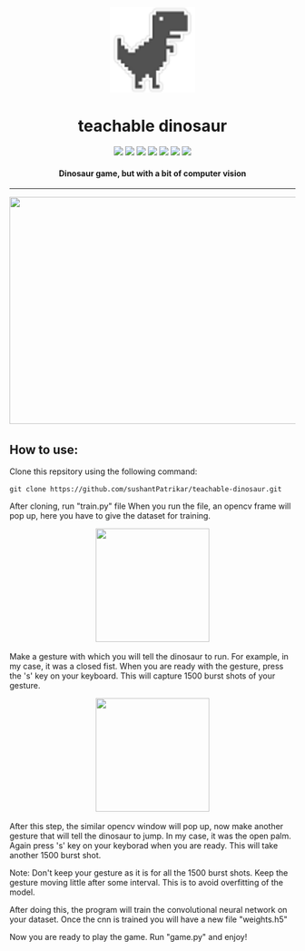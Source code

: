 <p align="center">
  <a href="" rel="noopener">
 <img height=150px src="./img/dino.png" alt="dino-logo"></a>
</p>
<h1 align="center">teachable dinosaur</h1>


<div align="center">
<img src="https://img.shields.io/github/license/sushantPatrikar/teachable-dinosaur">	
<img src="https://www.codefactor.io/repository/github/sushantpatrikar/teachable-dinosaur/badge?s=47db980d7cbdc347f8775087b22eee938231b691">
<img src="https://img.shields.io/github/issues/sushantPatrikar/teachable-dinosaur">
<img src="https://img.shields.io/github/stars/sushantPatrikar/teachable-dinosaur">
<img src="https://img.shields.io/github/forks/sushantPatrikar/teachable-dinosaur">
<img src="https://img.shields.io/github/issues/sushantPatrikar/teachable-dinosaur">
<img src="https://img.shields.io/badge/PRs-welcome-informational">
</div>

<h4 align="center">Dinosaur game, but with a bit of computer vision</h4>

<hr>

<p align="center">
<img src = "./img/demo.gif" height=400 width=800>
</p>

<h2>How to use:</h2>

Clone this repsitory using the following command:
```
git clone https://github.com/sushantPatrikar/teachable-dinosaur.git
```

After cloning, run "train.py" file
When you run the file, an opencv frame will pop up, here you have to give the dataset for training.

<p align="center">
<img src = "./img/demo_run.gif" height=200 width=200>
</p>

Make a gesture with which you will tell the dinosaur to run. For example, in my case, it was a closed fist. When you are ready with the gesture, press the 's' key on your keyboard. This will capture 1500 burst shots of your gesture.

<p align="center">
<img src = "./img/demo_jump.gif" height=200 width=200>
</p>

After this step, the similar opencv window will pop up, now make another gesture that will tell the dinosaur to jump. In my case, it was the open palm. Again press 's' key on your keyborad when you are ready. This will take another 1500 burst shot. 

Note: Don't keep your gesture as it is for all the 1500 burst shots. Keep the gesture moving little after some interval. This is to avoid overfitting of the model.

After doing this, the program will train the convolutional neural network on your dataset. Once the cnn is trained you will have a new file "weights.h5"

Now you are ready to play the game. Run "game.py" and enjoy!
